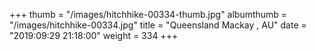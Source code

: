 +++
thumb = "/images/hitchhike-00334-thumb.jpg"
albumthumb = "/images/hitchhike-00334.jpg"
title = "Queensland Mackay , AU"
date = "2019:09:29 21:18:00"
weight = 334
+++
